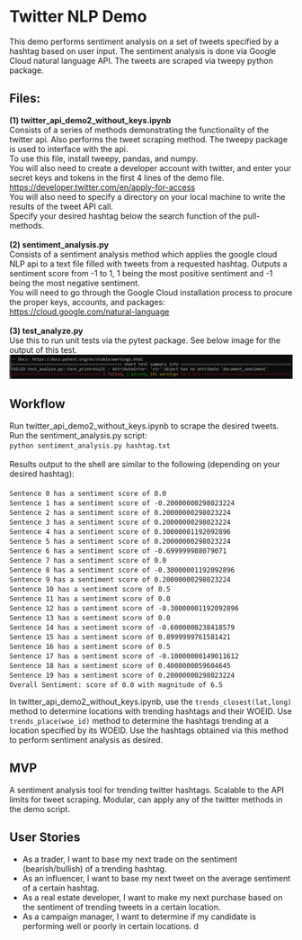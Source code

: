 # Twitter NLP Demo
This demo performs sentiment analysis on a set of tweets specified by a hashtag based on user input. The sentiment analysis is done via Google Cloud natural language API.
The tweets are scraped via tweepy python package.
## Files:
**(1) twitter_api_demo2_without_keys.ipynb**\
Consists of a series of methods demonstrating the functionality of the twitter api. Also performs the tweet scraping method. The tweepy package is used to interface with the api.\
To use this file, install tweepy, pandas, and numpy.\
You will also need to create a developer account with twitter, and enter your secret keys and tokens in the first 4 lines of the demo file.
https://developer.twitter.com/en/apply-for-access \
You will also need to specify a directory on your local machine to write the results of the tweet API call.\
Specify your desired hashtag below the search function of the pull-methods.\
\
**(2) sentiment_analysis.py**\
Consists of a sentiment analysis method which applies the google cloud NLP api to a text file filled with tweets from a requested hashtag. Outputs a sentiment score from -1 to 1, 1 being the most positive sentiment and -1 being the most negative sentiment.\
You will need to go through the Google Cloud installation process to procure the proper keys, accounts, and packages: https://cloud.google.com/natural-language \
\
**(3) test_analyze.py**\
Use this to run unit tests via the pytest package. See below image for the output of this test.
![test_output](https://github.com/zb8787/Product-Design/blob/master/Twitter%20NLP%20Project/test_screenshot.jpg)

## Workflow
Run twitter_api_demo2_without_keys.ipynb to scrape the desired tweets.\
Run the sentiment_analysis.py script:\
`python sentiment_analysis.py hashtag.txt`\
\
Results output to the shell are similar to the following (depending on your desired hashtag):\
\
`Sentence 0 has a sentiment score of 0.0`\
`Sentence 1 has a sentiment score of -0.20000000298023224`\
`Sentence 2 has a sentiment score of 0.20000000298023224`\
`Sentence 3 has a sentiment score of 0.20000000298023224`\
`Sentence 4 has a sentiment score of 0.30000001192092896`\
`Sentence 5 has a sentiment score of 0.20000000298023224`\
`Sentence 6 has a sentiment score of -0.699999988079071`\
`Sentence 7 has a sentiment score of 0.0`\
`Sentence 8 has a sentiment score of -0.30000001192092896`\
`Sentence 9 has a sentiment score of 0.20000000298023224`\
`Sentence 10 has a sentiment score of 0.5`\
`Sentence 11 has a sentiment score of 0.0`\
`Sentence 12 has a sentiment score of -0.30000001192092896`\
`Sentence 13 has a sentiment score of 0.0`\
`Sentence 14 has a sentiment score of -0.6000000238418579`\
`Sentence 15 has a sentiment score of 0.8999999761581421`\
`Sentence 16 has a sentiment score of 0.5`\
`Sentence 17 has a sentiment score of -0.10000000149011612`\
`Sentence 18 has a sentiment score of 0.4000000059604645`\
`Sentence 19 has a sentiment score of 0.20000000298023224`\
`Overall Sentiment: score of 0.0 with magnitude of 6.5`

In twitter_api_demo2_without_keys.ipynb, use the `trends_closest(lat,long)` method to determine locations with trending hashtags and their WOEID. Use `trends_place(woe_id)` method to determine the hashtags trending at a location specified by its WOEID. Use the hashtags obtained via this method to perform sentiment analysis as desired.
## MVP
A sentiment analysis tool for trending twitter hashtags. Scalable to the API limits for tweet scraping. Modular, can apply any of the twitter methods in the demo script.
## User Stories
* As a trader, I want to base my next trade on the sentiment (bearish/bullish) of a trending hashtag.
* As an influencer, I want to base my next tweet on the average sentiment of a certain hashtag.
* As a real estate developer, I want to make my next purchase based on the sentiment of trending tweets in a certain location.
* As a campaign manager, I want to determine if my candidate is performing well or poorly in certain locations.
d
